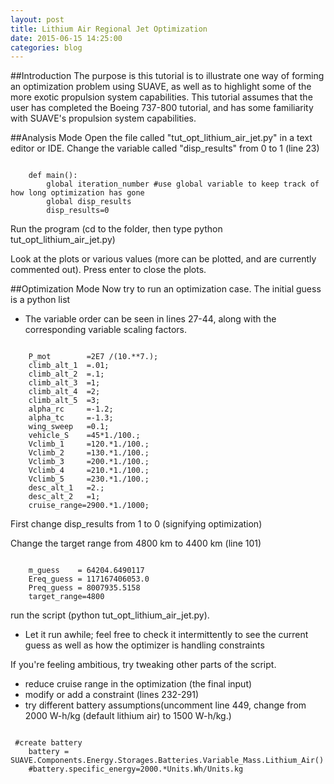 ```yaml
---
layout: post
title: Lithium Air Regional Jet Optimization
date: 2015-06-15 14:25:00
categories: blog
---
```

<link rel="stylesheet" href="//cdn.jsdelivr.net/highlight.js/8.6/styles/default.min.css">
<script src="//cdn.jsdelivr.net/highlight.js/8.6/highlight.min.js"></script>
<script>hljs.initHighlightingOnLoad();</script>

##Introduction
The purpose is this tutorial is to illustrate one way of forming an optimization problem using SUAVE, as well as to highlight some of the more exotic propulsion system capabilities. This tutorial assumes that the user has completed the Boeing 737-800 tutorial, and has some familiarity with SUAVE's propulsion system capabilities.

##Analysis Mode
 Open the file called "tut_opt_lithium_air_jet.py" in 
a text editor or IDE.
 Change the variable called "disp_results" from 0 to 1 (line 23)
<pre><code class="python">
    def main():
        global iteration_number #use global variable to keep track of how long optimization has gone
        global disp_results
        disp_results=0
</code></pre>

 Run the program (cd to the folder, then type python tut_opt_lithium_air_jet.py)

 Look at the plots or various values (more can be plotted, and are currently commented out). Press enter to close the plots.

##Optimization Mode
 Now try to run an optimization case. The initial guess is a python list

   * The variable order can be
seen in lines 27-44, along with the corresponding variable scaling factors.
<pre><code class="python">
    P_mot        =2E7 /(10.**7.);  
    climb_alt_1  =.01;  
    climb_alt_2  =.1;   
    climb_alt_3  =1;    
    climb_alt_4  =2;    
    climb_alt_5  =3;    
    alpha_rc     =-1.2; 
    alpha_tc     =-1.3; 
    wing_sweep   =0.1;  
    vehicle_S    =45*1./100.;   
    Vclimb_1     =120.*1./100.; 
    Vclimb_2     =130.*1./100.;  
    Vclimb_3     =200.*1./100.;  
    Vclimb_4     =210.*1./100.;  
    Vclimb_5     =230.*1./100.;  
    desc_alt_1   =2.;   
    desc_alt_2   =1;    
    cruise_range=2900.*1./1000; 
</code></pre> 

First change disp_results from 1 to 0 (signifying optimization)

Change the target range from 4800 km to 4400 km (line 101)
<pre><code class="python">
    m_guess    = 64204.6490117
    Ereq_guess = 117167406053.0
    Preq_guess = 8007935.5158
    target_range=4800 
</code></pre>

run the script (python tut_opt_lithium_air_jet.py).

* Let it run awhile; feel free to check it intermittently to see the current guess as well as how the optimizer is handling constraints
  
If you're feeling ambitious, try tweaking other parts of the script.

 * reduce cruise range in the optimization (the final input)
 * modify or add a constraint (lines 232-291)
 * try different battery assumptions(uncomment line 449, change from 2000 W-h/kg (default lithium air) to 1500 W-h/kg.)
<pre><code class="python">
 #create battery
    battery = SUAVE.Components.Energy.Storages.Batteries.Variable_Mass.Lithium_Air()
    #battery.specific_energy=2000.*Units.Wh/Units.kg

</code></pre>
